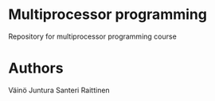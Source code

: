 # Multiprocessor programming
Repository for multiprocessor programming course

# Authors
Väinö Juntura
Santeri Raittinen
